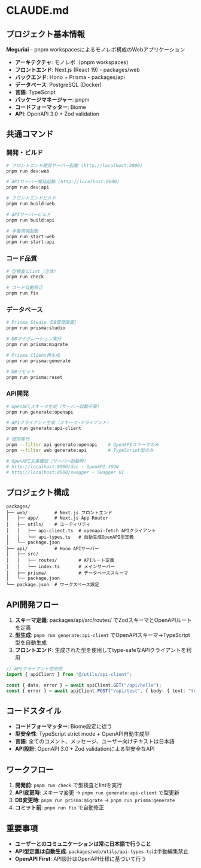 # CLAUDE.md

## プロジェクト基本情報

**Meguriai** - pnpm workspacesによるモノレポ構成のWebアプリケーション

- **アーキテクチャ**: モノレポ（pnpm workspaces）
- **フロントエンド**: Next.js (React 19) - packages/web
- **バックエンド**: Hono + Prisma - packages/api
- **データベース**: PostgreSQL (Docker)
- **言語**: TypeScript
- **パッケージマネージャー**: pnpm
- **コードフォーマッター**: Biome
- **API**: OpenAPI 3.0 + Zod validation

## 共通コマンド

### 開発・ビルド
```bash
# フロントエンド開発サーバー起動 (http://localhost:3000)
pnpm run dev:web

# APIサーバー開発起動 (http://localhost:8000)
pnpm run dev:api

# フロントエンドビルド
pnpm run build:web

# APIサーバービルド
pnpm run build:api

# 本番環境起動
pnpm run start:web
pnpm run start:api
```

### コード品質
```bash
# 型検査とlint（全体）
pnpm run check

# コード自動修正
pnpm run fix
```

### データベース
```bash
# Prisma Studio（DB管理画面）
pnpm run prisma:studio

# DBマイグレーション実行
pnpm run prisma:migrate

# Prisma Client再生成
pnpm run prisma:generate

# DBリセット
pnpm run prisma:reset
```

### API開発
```bash
# OpenAPIスキーマ生成（サーバー起動不要）
pnpm run generate:openapi

# APIクライアント生成（スキーマ→クライアント）
pnpm run generate:api-client

# 個別実行
pnpm --filter api generate:openapi    # OpenAPIスキーマのみ
pnpm --filter web generate:api        # TypeScript型のみ

# OpenAPI文書確認（サーバー起動時）
# http://localhost:8000/doc - OpenAPI JSON
# http://localhost:8000/swagger - Swagger UI
```

## プロジェクト構成

```
packages/
├── web/          # Next.js フロントエンド
│   ├── app/      # Next.js App Router
│   ├── utils/    # ユーティリティ
│   │   ├── api-client.ts  # openapi-fetch APIクライアント
│   │   └── api-types.ts   # 自動生成OpenAPI型定義
│   └── package.json
├── api/          # Hono APIサーバー
│   ├── src/
│   │   ├── routes/        # APIルート定義
│   │   └── index.ts       # メインサーバー
│   ├── prisma/            # データベーススキーマ
│   └── package.json
└── package.json  # ワークスペース設定
```

## API開発フロー

1. **スキーマ定義**: packages/api/src/routes/ でZodスキーマとOpenAPIルートを定義
2. **型生成**: `pnpm run generate:api-client` でOpenAPIスキーマ→TypeScript型を自動生成
3. **フロントエンド**: 生成された型を使用してtype-safeなAPIクライアントを利用

```typescript
// APIクライアント使用例
import { apiClient } from "@/utils/api-client";

const { data, error } = await apiClient.GET("/api/hello");
const { error } = await apiClient.POST("/api/test", { body: { text: "test" } });
```

## コードスタイル

- **コードフォーマッター**: Biome設定に従う
- **型安全性**: TypeScript strict mode + OpenAPI自動生成型
- **言語**: 全てのコメント、メッセージ、ユーザー向けテキストは日本語
- **API設計**: OpenAPI 3.0 + Zod validationによる型安全なAPI

## ワークフロー

1. **開発前**: `pnpm run check` で型検査とlintを実行
2. **API変更時**: スキーマ変更 → `pnpm run generate:api-client` で型更新
3. **DB変更時**: `pnpm run prisma:migrate` → `pnpm run prisma:generate`
4. **コミット前**: `pnpm run fix` で自動修正

## 重要事項

- **ユーザーとのコミュニケーションは常に日本語で行うこと**
- **API型定義は自動生成**: `packages/web/utils/api-types.ts`は手動編集禁止
- **OpenAPI First**: API設計はOpenAPI仕様に基づいて行う